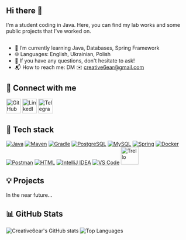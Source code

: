 ## Hi there 👋
I'm a student coding in Java. Here, you can find my lab works and some public projects that I've worked on.
##
* 🌱 I’m currently learning Java, Databases, Spring Framework
* 🌐 Languages: English, Ukrainian, Polish
* 💬 If you have any questions, don't hesitate to ask!
* 📬 How to reach me: DM ✉️ creative6ear@gmail.com

## 🤝 Connect with me
<a href="https://github.com/creative6ear" title="GitHub"><img src="https://skillicons.dev/icons?i=github" alt="GitHub" width="40" height="40" /></a> <a href="https://www.linkedin.com/in/roman-petruk" title="LinkedIn"><img src="https://skillicons.dev/icons?i=linkedin" alt="LinkedIn" width="40" height="40" /></a> <a href="https://t.me/creative6ear" title="Telegram"><img src="https://img.icons8.com/color/48/000000/telegram-app.png" alt="Telegram" width="40" height="40" /></a>

## 💼 Tech stack
<a href="https://www.java.com/" title="Java"><img src="https://skillicons.dev/icons?i=java" alt="Java" /></a>
<a href="https://maven.apache.org/" title="Maven"><img src="https://skillicons.dev/icons?i=maven" alt="Maven" /></a>
<a href="https://gradle.org/" title="Gradle"><img src="https://skillicons.dev/icons?i=gradle" alt="Gradle" /></a>
<a href="https://www.postgresql.org/" title="PostgreSQL"><img src="https://skillicons.dev/icons?i=postgres" alt="PostgreSQL" /></a>
<a href="https://www.mysql.com/" title="MySQL"><img src="https://skillicons.dev/icons?i=mysql" alt="MySQL" /></a>
<a href="https://spring.io/" title="Spring"><img src="https://skillicons.dev/icons?i=spring" alt="Spring" /></a>
<a href="https://www.docker.com/" title="Docker"><img src="https://skillicons.dev/icons?i=docker" alt="Docker" /></a>
<a href="https://www.postman.com/" title="Postman"><img src="https://skillicons.dev/icons?i=postman" alt="Postman" /></a>
<a href="https://developer.mozilla.org/en-US/docs/Web/HTML" title="HTML"><img src="https://skillicons.dev/icons?i=html" alt="HTML" /></a>
<a href="https://www.jetbrains.com/idea/" title="IntelliJ IDEA"><img src="https://skillicons.dev/icons?i=idea" alt="IntelliJ IDEA" /></a>
<a href="https://code.visualstudio.com/" title="VS Code"><img src="https://skillicons.dev/icons?i=vscode" alt="VS Code" /></a>
<a href="https://trello.com/" title="Trello"><img src="https://img.icons8.com/color/48/000000/trello.png" alt="Trello" width="48" height="48" /></a>

## 💡 Projects
In the near future...

## 📊 GitHub Stats
![Creative6ear's GitHub stats](https://github-readme-stats.vercel.app/api?username=creative6ear&show_icons=true&theme=dark&border_radius=10) 
![Top Languages](https://github-readme-stats.vercel.app/api/top-langs/?username=creative6ear&layout=compact&theme=dark&border_radius=10)
